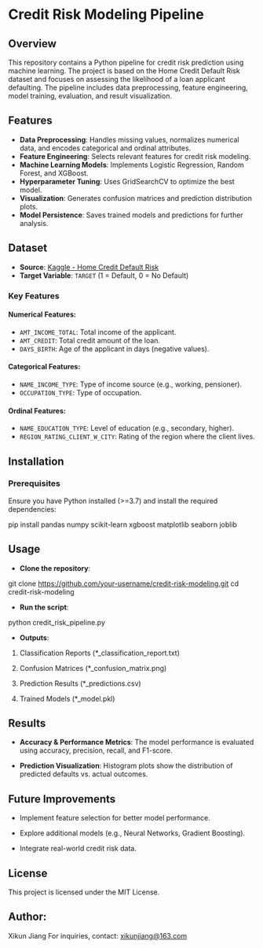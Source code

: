 # Credit Risk Modeling Pipeline

## Overview

This repository contains a Python pipeline for credit risk prediction using machine learning. The project is based on the Home Credit Default Risk dataset and focuses on assessing the likelihood of a loan applicant defaulting. The pipeline includes data preprocessing, feature engineering, model training, evaluation, and result visualization.

## Features

- **Data Preprocessing**: Handles missing values, normalizes numerical data, and encodes categorical and ordinal attributes.
- **Feature Engineering**: Selects relevant features for credit risk modeling.
- **Machine Learning Models**: Implements Logistic Regression, Random Forest, and XGBoost.
- **Hyperparameter Tuning**: Uses GridSearchCV to optimize the best model.
- **Visualization**: Generates confusion matrices and prediction distribution plots.
- **Model Persistence**: Saves trained models and predictions for further analysis.

## Dataset

- **Source**: [Kaggle - Home Credit Default Risk](https://www.kaggle.com/c/home-credit-default-risk)
- **Target Variable**: `TARGET` (1 = Default, 0 = No Default)

### Key Features

#### Numerical Features:
- `AMT_INCOME_TOTAL`: Total income of the applicant.
- `AMT_CREDIT`: Total credit amount of the loan.
- `DAYS_BIRTH`: Age of the applicant in days (negative values).

#### Categorical Features:
- `NAME_INCOME_TYPE`: Type of income source (e.g., working, pensioner).
- `OCCUPATION_TYPE`: Type of occupation.

#### Ordinal Features:
- `NAME_EDUCATION_TYPE`: Level of education (e.g., secondary, higher).
- `REGION_RATING_CLIENT_W_CITY`: Rating of the region where the client lives.

## Installation

### Prerequisites

Ensure you have Python installed (>=3.7) and install the required dependencies:

pip install pandas numpy scikit-learn xgboost matplotlib seaborn joblib

## Usage

- **Clone the repository**:

git clone https://github.com/your-username/credit-risk-modeling.git
cd credit-risk-modeling

- **Run the script**:

python credit_risk_pipeline.py

- **Outputs**:

1. Classification Reports (*_classification_report.txt)

2. Confusion Matrices (*_confusion_matrix.png)

3. Prediction Results (*_predictions.csv)

4. Trained Models (*_model.pkl)

## Results

- **Accuracy & Performance Metrics**: The model performance is evaluated using accuracy, precision, recall, and F1-score.

- **Prediction Visualization**: Histogram plots show the distribution of predicted defaults vs. actual outcomes.

## Future Improvements

- Implement feature selection for better model performance.

- Explore additional models (e.g., Neural Networks, Gradient Boosting).

- Integrate real-world credit risk data.

## License

This project is licensed under the MIT License.

## Author: 
Xikun Jiang
For inquiries, contact: xikunjiang@163.com
